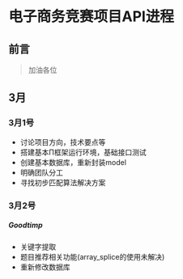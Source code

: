 # 电子商务竞赛项目API进程

## 前言

>加油各位

## 3月

### 3月1号 ###

* 讨论项目方向，技术要点等
* 搭建基本Π框架运行环境，基础接口测试
* 创建基本数据库，重新封装model
* 明确团队分工
* 寻找初步匹配算法解决方案

### 3月2号 ###

##### Goodtimp
* 关键字提取
* 题目推荐相关功能(array_splice的使用未解决)
* 重新修改数据库